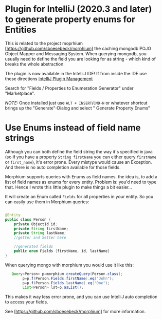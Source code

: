 Plugin for IntelliJ (2020.3 and later) to generate property enums for Entities
=============================

This is related to the project moprhium [https://github.com/sboesebeck/morphium] the caching mongodb POJO Object Mapper
and Messaging System. When querying mongodb, you usually need to define the field you are looking for as string - which
kind of breaks the whole abstraction.

The plugin is now available in the IntelliJ IDE! If from inside the IDE use these
directions [IntelliJ Plugin Management](https://www.jetbrains.com/help/idea/2020.3/managing-plugins.html)

Search for "Fields / Properties to Enumeration Generator" under "Marketplace".

_NOTE:_ Once installed just use `ALT + INSERT`/`CMD-N` or whatever shortcut brings up the "Generate"-Dialog and select "
Generate Property Enums"

# Use Enums instead of field name strings
Although you can both define the field string the way it's specified in java (so if you have a property `String firstName` you can either query `firstName` or `first_name`),
it's error prone. Every mistype would cause an Exception. And there is no auto completion available for those fields.

Morphium supports queries with Enums as field names. the idea is, to add a list of field names as enums for every entity.
Problem is: you'd need to type that. Hence I wrote this little plugin to make things a bit easier...

It will create an Enum called `Fields` for all properties in your entity. So you can easily use them in Morphium queries:

```java

@Entity
public class Person {
    private ObjectId id;
    private String firstName;
    private String lastName;
    //getter and Setter here

    //generated fields
    public enum Fields {firstName, id, lastName}
}
```

When querying mongo with morphium you would use it like this:

```java
   Query<Person> p=morphium.createQuery(Person.class);
        p=p.f(Person.Fields.firstName).eq("John");
        p=p.f(Person.Fields.lastName).eq("Doe");
        List<Person> lst=p.asList();
```

This makes it way less error prone, and you can use IntelliJ auto completion to access your fields.

See [https://github.com/sboesebeck/morphium] for more information.
